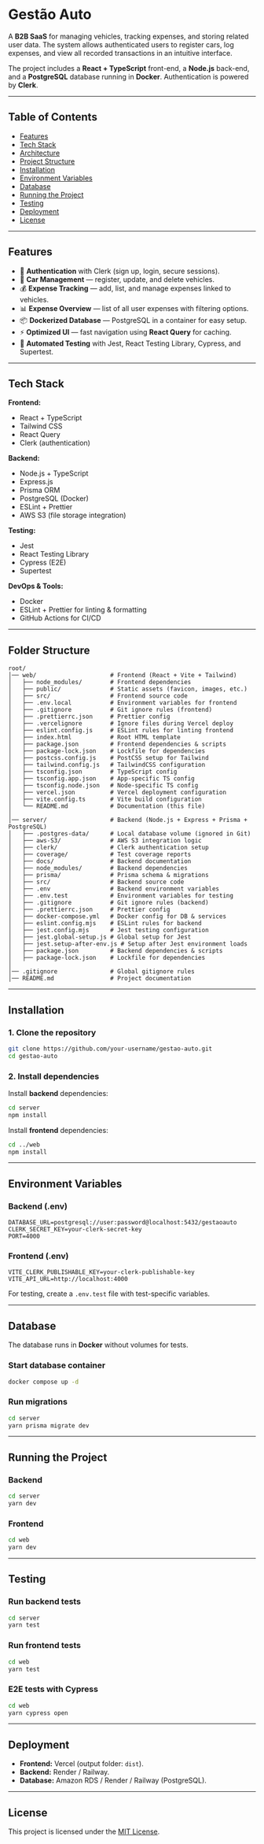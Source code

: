 # **Gestão Auto**

A **B2B SaaS** for managing vehicles, tracking expenses, and storing related user data.
The system allows authenticated users to register cars, log expenses, and view all recorded transactions in an intuitive interface.

The project includes a **React + TypeScript** front-end, a **Node.js** back-end, and a **PostgreSQL** database running in **Docker**. Authentication is powered by **Clerk**.

---

## **Table of Contents**

- [Features](#features)
- [Tech Stack](#tech-stack)
- [Architecture](#architecture)
- [Project Structure](#project-structure)
- [Installation](#installation)
- [Environment Variables](#environment-variables)
- [Database](#database)
- [Running the Project](#running-the-project)
- [Testing](#testing)
- [Deployment](#deployment)
- [License](#license)

---

## **Features**

- 🔐 **Authentication** with Clerk (sign up, login, secure sessions).
- 🚗 **Car Management** — register, update, and delete vehicles.
- 💰 **Expense Tracking** — add, list, and manage expenses linked to vehicles.
- 📊 **Expense Overview** — list of all user expenses with filtering options.
- 📦 **Dockerized Database** — PostgreSQL in a container for easy setup.
- ⚡ **Optimized UI** — fast navigation using **React Query** for caching.
- 🧪 **Automated Testing** with Jest, React Testing Library, Cypress, and Supertest.

---

## **Tech Stack**

**Frontend:**

- React + TypeScript
- Tailwind CSS
- React Query
- Clerk (authentication)

**Backend:**

- Node.js + TypeScript
- Express.js
- Prisma ORM
- PostgreSQL (Docker)
- ESLint + Prettier
- AWS S3 (file storage integration)

**Testing:**

- Jest
- React Testing Library
- Cypress (E2E)
- Supertest

**DevOps & Tools:**

- Docker
- ESLint + Prettier for linting & formatting
- GitHub Actions for CI/CD

---

## **Folder Structure**

```
root/
│── web/                     # Frontend (React + Vite + Tailwind)
│   ├── node_modules/        # Frontend dependencies
│   ├── public/              # Static assets (favicon, images, etc.)
│   ├── src/                 # Frontend source code
│   ├── .env.local           # Environment variables for frontend
│   ├── .gitignore           # Git ignore rules (frontend)
│   ├── .prettierrc.json     # Prettier config
│   ├── .vercelignore        # Ignore files during Vercel deploy
│   ├── eslint.config.js     # ESLint rules for linting frontend
│   ├── index.html           # Root HTML template
│   ├── package.json         # Frontend dependencies & scripts
│   ├── package-lock.json    # Lockfile for dependencies
│   ├── postcss.config.js    # PostCSS setup for Tailwind
│   ├── tailwind.config.js   # TailwindCSS configuration
│   ├── tsconfig.json        # TypeScript config
│   ├── tsconfig.app.json    # App-specific TS config
│   ├── tsconfig.node.json   # Node-specific TS config
│   ├── vercel.json          # Vercel deployment configuration
│   ├── vite.config.ts       # Vite build configuration
│   └── README.md            # Documentation (this file)
│
│── server/                  # Backend (Node.js + Express + Prisma + PostgreSQL)
│   ├── .postgres-data/      # Local database volume (ignored in Git)
│   ├── aws-S3/              # AWS S3 integration logic
│   ├── clerk/               # Clerk authentication setup
│   ├── coverage/            # Test coverage reports
│   ├── docs/                # Backend documentation
│   ├── node_modules/        # Backend dependencies
│   ├── prisma/              # Prisma schema & migrations
│   ├── src/                 # Backend source code
│   ├── .env                 # Backend environment variables
│   ├── .env.test            # Environment variables for testing
│   ├── .gitignore           # Git ignore rules (backend)
│   ├── .prettierrc.json     # Prettier config
│   ├── docker-compose.yml   # Docker config for DB & services
│   ├── eslint.config.mjs    # ESLint rules for backend
│   ├── jest.config.mjs      # Jest testing configuration
│   ├── jest.global-setup.js # Global setup for Jest
│   ├── jest.setup-after-env.js # Setup after Jest environment loads
│   ├── package.json         # Backend dependencies & scripts
│   ├── package-lock.json    # Lockfile for dependencies
│
│── .gitignore               # Global gitignore rules
│── README.md                # Project documentation

```

---

## **Installation**

### **1. Clone the repository**

```bash
git clone https://github.com/your-username/gestao-auto.git
cd gestao-auto
```

### **2. Install dependencies**

Install **backend** dependencies:

```bash
cd server
npm install
```

Install **frontend** dependencies:

```bash
cd ../web
npm install
```

---

## **Environment Variables**

### **Backend (.env)**

```
DATABASE_URL=postgresql://user:password@localhost:5432/gestaoauto
CLERK_SECRET_KEY=your-clerk-secret-key
PORT=4000
```

### **Frontend (.env)**

```
VITE_CLERK_PUBLISHABLE_KEY=your-clerk-publishable-key
VITE_API_URL=http://localhost:4000
```

For testing, create a `.env.test` file with test-specific variables.

---

## **Database**

The database runs in **Docker** without volumes for tests.

### **Start database container**

```bash
docker compose up -d
```

### **Run migrations**

```bash
cd server
yarn prisma migrate dev
```

---

## **Running the Project**

### **Backend**

```bash
cd server
yarn dev
```

### **Frontend**

```bash
cd web
yarn dev
```

---

## **Testing**

### **Run backend tests**

```bash
cd server
yarn test
```

### **Run frontend tests**

```bash
cd web
yarn test
```

### **E2E tests with Cypress**

```bash
cd web
yarn cypress open
```

---

## **Deployment**

- **Frontend:** Vercel (output folder: `dist`).
- **Backend:** Render / Railway.
- **Database:** Amazon RDS / Render / Railway (PostgreSQL).

---

## **License**

This project is licensed under the [MIT License](LICENSE).

